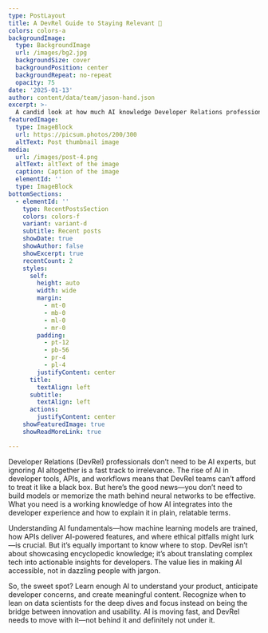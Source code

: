 ```yaml
---
type: PostLayout
title: A DevRel Guide to Staying Relevant 🤖
colors: colors-a
backgroundImage:
  type: BackgroundImage
  url: /images/bg2.jpg
  backgroundSize: cover
  backgroundPosition: center
  backgroundRepeat: no-repeat
  opacity: 75
date: '2025-01-13'
author: content/data/team/jason-hand.json
excerpt: >-
  A candid look at how much AI knowledge Developer Relations professionals truly need to excel—without getting lost in the hype.
featuredImage:
  type: ImageBlock
  url: https://picsum.photos/200/300
  altText: Post thumbnail image
media:
  url: /images/post-4.png
  altText: altText of the image
  caption: Caption of the image
  elementId: ''
  type: ImageBlock
bottomSections:
  - elementId: ''
    type: RecentPostsSection
    colors: colors-f
    variant: variant-d
    subtitle: Recent posts
    showDate: true
    showAuthor: false
    showExcerpt: true
    recentCount: 2
    styles:
      self:
        height: auto
        width: wide
        margin:
          - mt-0
          - mb-0
          - ml-0
          - mr-0
        padding:
          - pt-12
          - pb-56
          - pr-4
          - pl-4
        justifyContent: center
      title:
        textAlign: left
      subtitle:
        textAlign: left
      actions:
        justifyContent: center
    showFeaturedImage: true
    showReadMoreLink: true

---
```


Developer Relations (DevRel) professionals don’t need to be AI experts, but ignoring AI altogether is a fast track to irrelevance. The rise of AI in developer tools, APIs, and workflows means that DevRel teams can’t afford to treat it like a black box. But here’s the good news—you don’t need to build models or memorize the math behind neural networks to be effective. What you need is a working knowledge of how AI integrates into the developer experience and how to explain it in plain, relatable terms.

Understanding AI fundamentals—how machine learning models are trained, how APIs deliver AI-powered features, and where ethical pitfalls might lurk—is crucial. But it’s equally important to know where to stop. DevRel isn’t about showcasing encyclopedic knowledge; it’s about translating complex tech into actionable insights for developers. The value lies in making AI accessible, not in dazzling people with jargon.

So, the sweet spot? Learn enough AI to understand your product, anticipate developer concerns, and create meaningful content. Recognize when to lean on data scientists for the deep dives and focus instead on being the bridge between innovation and usability. AI is moving fast, and DevRel needs to move with it—not behind it and definitely not under it.
